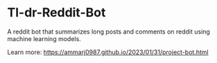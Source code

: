 # Tl-dr-Reddit-Bot

A reddit bot that summarizes long posts and comments on reddit using machine learning models.

Learn more: https://ammarj0987.github.io/2023/01/31/project-bot.html